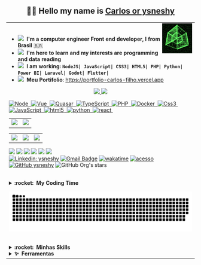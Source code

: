<h2 align="center">🧑‍💻 Hello my name is <a href="https://github.com/ysneshy" target="_blank">Carlos or ysneshy</a> 
 </h2>
<table>
<tr>
<td valign="top" width="30%">&nbsp;&nbsp;&nbsp;&nbsp&nbsp<img src="https://github.com/ysneshy/ysneshy/blob/main/charts/RQt6.gif" min-width="80px" max-width="80px" width="80px" align="right" alt="Computador ysneshy">

- <img src="https://www.imagensanimadas.com/data/media/56/computador-imagem-animada-0243.gif?raw=true" width="21" />&nbsp;&nbsp;**I'm a computer engineer Front end developer, I from Brasil** 🇧🇷
- <img src="https://www.imagensanimadas.com/data/media/56/computador-imagem-animada-0451.gif?raw=true" width="21" />&nbsp;&nbsp;**I'm here to learn and my interests are programming and data reading**
- <img src="https://www.imagensanimadas.com/data/media/56/computador-imagem-animada-0455.gif?raw=true" width="21" />&nbsp;&nbsp;**I am working: ```NodeJS| JavaScript| CSS3| HTML5| PHP| Python| Power BI| Laravel| Godot| Flutter| ```**
- <img src="https://www.imagensanimadas.com/data/media/56/computador-imagem-animada-0455.gif?raw=true" width="21" />&nbsp;&nbsp;**Meu Portifolio**: https://portfolio-carlos-filho.vercel.app
<div align="center">
  <a href="https://github.com/ysneshy">
  
<img height="170em" src="https://github-readme-stats.vercel.app/api?username=ysneshy&show_icons=true&title_color=FF0055&text_color=00FFC8&icon_color=FCEE0C&bg_color=141321&cache_seconds=2300"/>
  <img height="170em" src="https://github-readme-stats.vercel.app/api/top-langs/?username=ysneshy&layout=compact&show_icons=true&title_color=FF0055&text_color=00FFC8&icon_color=FCEE0C&bg_color=141321&cache_seconds=2300"/>
</div>
  <div style="display: inline_block">

![Node](https://img.shields.io/badge/-Node.js-5B9856?style=flat&logoColor=fff&logo=node.js)&nbsp;
![Vue](https://img.shields.io/badge/-Vue.js-41BA82?style=flat&logoColor=fff&logo=vue.js)&nbsp;
![Quasar](https://img.shields.io/badge/-Quasar-1976D1?style=flat&logoColor=fff&logo=quasar)&nbsp;
![TypeScript](https://img.shields.io/badge/-TypeScript-007ACC?style=flat&logoColor=fff&logo=typescript)&nbsp;
![PHP](https://img.shields.io/badge/-PHP-369?style=flat&logoColor=fff&logo=php)&nbsp;
![Docker](https://img.shields.io/badge/-Docker-099cec?style=flat&logoColor=fff&logo=docker)&nbsp;
![Css3](https://img.shields.io/badge/-CSS3-099cec?style=flat&logoColor=fff&logo=css3)&nbsp;
![JavaScript](https://img.shields.io/badge/-JavaScript-FEAE32?style=flat&logoColor=fff&logo=javascript)&nbsp;
![html5](https://img.shields.io/badge/-HTML5-E34C26?style=flat&logoColor=fff&logo=html5)&nbsp;
![python](https://img.shields.io/badge/-Python-4F5D95?style=flat&logoColor=fff&logo=python)&nbsp;
![react](https://img.shields.io/badge/-React-098196?style=flat&logoColor=fff&logo=React)&nbsp;

<table><tr><td><img height="154em" src="https://github-profile-summary-cards.vercel.app/api/cards/productive-time?username=ysneshy&theme=2077"/></td><td>
<img height="154em" src="https://github-profile-summary-cards.vercel.app/api/cards/profile-details?username=ysneshy&theme=2077"/></td></tr></table>
<table><tr><td><img height="154em" src="https://github-profile-summary-cards.vercel.app/api/cards/most-commit-language?username=ysneshy&theme=2077"/></td><td>
<img height="154em" src="https://github-profile-summary-cards.vercel.app/api/cards/repos-per-language?username=ysneshy&theme=2077"/></td><td>
<img height="154em" src="https://github-profile-summary-cards.vercel.app/api/cards/stats?username=ysneshy&theme=2077"/></td></tr></table>

  <a href="https://www.youtube.com/channel/UCiZ5qCAO5aATSZD8XjLz1pQ" target="_blank"><img src="https://img.shields.io/badge/YouTube-%23141321?style=for-the-badge&logo=youtube&logoColor=00FFC8" target="_blank"></a>
  <a href="https://instagram.com/ysneshy" target="_blank"><img src="https://img.shields.io/badge/-Instagram-%23141321?style=for-the-badge&logo=instagram&logoColor=00FFC8" target="_blank"></a>
  <a href = "mailto:ysneshy@gmail.com"><img src="https://img.shields.io/badge/-Gmail-%23141321?style=for-the-badge&logo=gmail&logoColor=00FFC8" target="_blank"></a>
  <a href="https://www.linkedin.com/in/ysneshy" target="_blank"><img src="https://img.shields.io/badge/-LinkedIn-%23141321?style=for-the-badge&logo=linkedin&logoColor=00FFC8" target="_blank"></a> 
  <a href="https://www.facebook.com/ysneshy" target="_blank"><img src="https://img.shields.io/badge/Facebook-%23141321?style=for-the-badge&logo=facebook&logoColor=00FFC8" target="_blank"></a>
<a href="https://github.com/ysneshy"> <img src="https://img.shields.io/static/v1?&label=Reload&message=ysneshy&color=%23141321&style=for-the-badge&logo=GitHub&logoColor=00FFC8&labelColor=141321">
 </br>
[![Linkedin: ysneshy](https://img.shields.io/badge/-ysneshy-%23141321?style=flat-square&logo=Linkedin&logoColor=00FFC8&link=https://www.linkedin.com/in/ysneshy/)](https://www.linkedin.com/in/ysneshy/)
[![Gmail Badge](https://img.shields.io/badge/-ysneshy@gmail.com-%23141321?style=flat-square&logo=Gmail&logoColor=00FFC8&link=mailto:ysneshy@gmail.com)](mailto:ysneshy@gmail.com)
[![wakatime](https://wakatime.com/badge/user/6aae6342-d099-49ca-a83b-c276c6bd7669.svg)](https://wakatime.com/@6aae6342-d099-49ca-a83b-c276c6bd7669)
[![acesso](https://komarev.com/ghpvc/?username=ysneshy&color=%23ff0000)](https://github.com/ysneshy/)
[![GitHub ysneshy]( https://img.shields.io/github/followers/ysneshy?label=follow&style=social)](https://github.com/ysneshy/)
![GitHub Org's stars](https://img.shields.io/github/stars/ysneshy?style=social)

</br>
<details>
  <summary><b>:rocket: &nbsp;My Coding Time</b></summary>
  
<!--START_SECTION:waka-->
![Code Time](http://img.shields.io/badge/Code%20Time-2%20hrs%2015%20mins-blue)

![Profile Views](http://img.shields.io/badge/Profile%20Views-898-blue)

![Lines of code](https://img.shields.io/badge/From%20Hello%20World%20I%27ve%20Written-5%20Million%20lines%20of%20code-blue)

**🐱 My GitHub Data** 

> 🏆 429 Contributions in the Year 2022
 > 
> 📦 257.7 kB Used in GitHub's Storage 
 > 
> 🚫 Not Opted to Hire
 > 
> 📜 50 Public Repositories 
 > 
> 🔑 2 Private Repositories  
 > 
**I'm an Early 🐤** 

```text
🌞 Morning    52 commits     ██████████░░░░░░░░░░░░░░░   40.31% 
🌆 Daytime    56 commits     ██████████░░░░░░░░░░░░░░░   43.41% 
🌃 Evening    21 commits     ████░░░░░░░░░░░░░░░░░░░░░   16.28% 
🌙 Night      0 commits      ░░░░░░░░░░░░░░░░░░░░░░░░░   0.0%

```
📅 **I'm Most Productive on Wednesday** 

```text
Monday       27 commits     █████░░░░░░░░░░░░░░░░░░░░   20.93% 
Tuesday      0 commits      ░░░░░░░░░░░░░░░░░░░░░░░░░   0.0% 
Wednesday    45 commits     ████████░░░░░░░░░░░░░░░░░   34.88% 
Thursday     17 commits     ███░░░░░░░░░░░░░░░░░░░░░░   13.18% 
Friday       9 commits      █░░░░░░░░░░░░░░░░░░░░░░░░   6.98% 
Saturday     12 commits     ██░░░░░░░░░░░░░░░░░░░░░░░   9.3% 
Sunday       19 commits     ███░░░░░░░░░░░░░░░░░░░░░░   14.73%

```


📊 **This Week I Spent My Time On** 

```text
⌚︎ Time Zone: America/Belem

💬 Programming Languages: 
Other                    36 mins             ███████░░░░░░░░░░░░░░░░░░   31.07% 
JavaScript               20 mins             ████░░░░░░░░░░░░░░░░░░░░░   17.46% 
Git                      17 mins             ███░░░░░░░░░░░░░░░░░░░░░░   14.65% 
Vue.js                   15 mins             ███░░░░░░░░░░░░░░░░░░░░░░   13.11% 
Markdown                 10 mins             ██░░░░░░░░░░░░░░░░░░░░░░░   9.24%

🔥 Editors: 
VS Code                  1 hr 57 mins        █████████████████████████   100.0%

💻 Operating System: 
Linux                    1 hr 57 mins        █████████████████████████   100.0%

```

**I Mostly Code in JavaScript** 

```text
JavaScript               4 repos             ██████░░░░░░░░░░░░░░░░░░░   25.0% 
PHP                      4 repos             ██████░░░░░░░░░░░░░░░░░░░   25.0% 
C                        2 repos             ███░░░░░░░░░░░░░░░░░░░░░░   12.5% 
HTML                     1 repo              █░░░░░░░░░░░░░░░░░░░░░░░░   6.25% 
C#                       1 repo              █░░░░░░░░░░░░░░░░░░░░░░░░   6.25%

```


**Timeline**

![Chart not found](https://raw.githubusercontent.com/ysneshy/ysneshy/main/charts/bar_graph.png) 


 Last Updated on 16/10/2022 02:12:40 UTC
<!--END_SECTION:waka-->

  </details>

 ![Snake animation](https://github.com/ysneshy/ysneshy/blob/output/github-contribution-grid-snake.svg)
 
  </br>

 <details>
  <summary><b>:rocket: &nbsp;Minhas Skills</b></summary>
**Aplicações e Dados**

  ![C++](https://img.shields.io/badge/-C++-333333?style=flat&logo=C%2B%2B&logoColor=00599C)
  ![Java](https://img.shields.io/badge/-Java-333333?style=flat&logo=Java&logoColor=007396)
  ![JavaScript](https://img.shields.io/badge/-JavaScript-333333?style=flat&logo=javascript)
  ![HTML5](https://img.shields.io/badge/-HTML5-333333?style=flat&logo=HTML5)
  ![CSS](https://img.shields.io/badge/-CSS-333333?style=flat&logo=CSS3&logoColor=1572B6)
  ![Flutter](https://img.shields.io/badge/-Flutter-333333?style=flat&logo=Flutter)
  ![React](https://img.shields.io/badge/-React-333333?style=flat&logo=react)
  ![React Native](https://img.shields.io/badge/-React%20Native-333333?style=flat&logo=react)
  ![Jest](https://img.shields.io/badge/-Jest-333333?style=flat&logo=jest)
  ![MySQL](https://img.shields.io/badge/-MySQL-333333?style=flat&logo=mysql)
  </details>
  </a> 
  <details>
  <summary><b>✨&nbsp;&nbsp;Ferramentas</b></summary>
**Ferramentas de Desenvolvimento**

  ![Visual Studio Code](https://img.shields.io/badge/-Visual%20Studio%20Code-333333?style=flat&logo=visual-studio-code&logoColor=007ACC)
  ![Eclipse](https://img.shields.io/badge/-Eclipse-333333?style=flat&logo=eclipse-ide&logoColor=2C2255)
  ![Trello](https://img.shields.io/badge/-Trello-333333?style=flat&logo=trello&logoColor=007ACC)
  ![Figma](https://img.shields.io/badge/-Figma-333333?style=flat&logo=figma&logoColor=007ACC)
  ![Adobe XD](https://img.shields.io/badge/-Adobe%20XD-333333?style=flat&logo=adobe-xd&logoColor=007ACC)
  </details>
 
</div>
